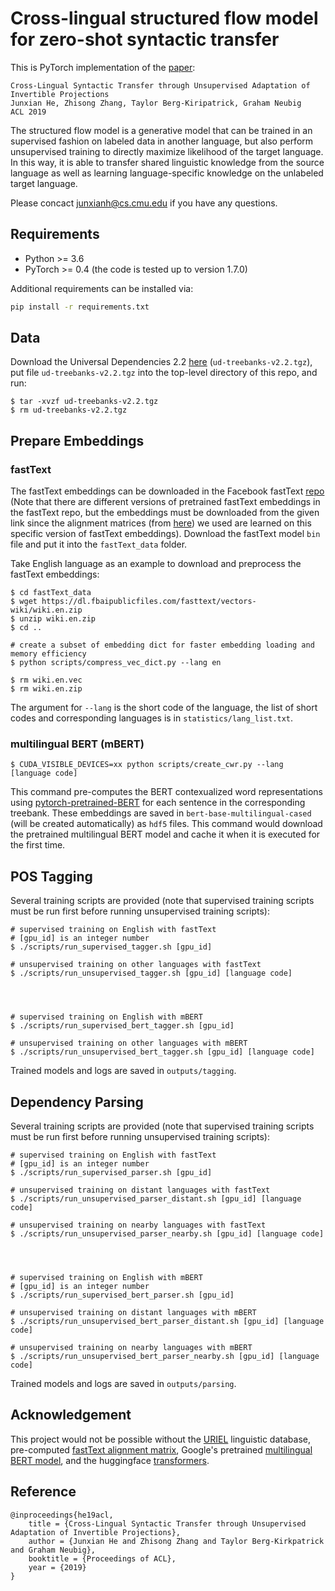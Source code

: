 # Cross-lingual structured flow model for zero-shot syntactic transfer 

This is PyTorch implementation of the [paper](https://arxiv.org/abs/1906.02656):
```
Cross-Lingual Syntactic Transfer through Unsupervised Adaptation of Invertible Projections
Junxian He, Zhisong Zhang, Taylor Berg-Kiripatrick, Graham Neubig
ACL 2019
```

The structured flow model is a generative model that can be trained in an supervised fashion on labeled data in another language, but also perform unsupervised training to directly maximize likelihood of the target language. In this way, it is able to transfer shared linguistic knowledge from the source language as well as learning language-specific knowledge on the unlabeled target language.

Please concact junxianh@cs.cmu.edu if you have any questions.

## Requirements

- Python >= 3.6
- PyTorch >= 0.4 (the code is tested up to version 1.7.0)

Additional requirements can be installed via:
```bash
pip install -r requirements.txt
```

## Data
Download the Universal Dependencies 2.2 [here](https://lindat.mff.cuni.cz/repository/xmlui/handle/11234/1-2837) (`ud-treebanks-v2.2.tgz`), put file `ud-treebanks-v2.2.tgz` into the top-level directory of this repo, and run:
```
$ tar -xvzf ud-treebanks-v2.2.tgz
$ rm ud-treebanks-v2.2.tgz
```

## Prepare Embeddings
### fastText
The fastText embeddings can be downloaded in the Facebook fastText [repo](https://github.com/facebookresearch/fastText/blob/master/docs/pretrained-vectors.md) (Note that there are different versions of pretrained fastText embeddings in the fastText repo, but the embeddings must be downloaded from the given link since the alignment matrices (from [here](https://github.com/Babylonpartners/fastText_multilingual)) we used are learned on this specific version of fastText embeddings). Download the fastText model `bin` file and put it into the `fastText_data` folder.

Take English language as an example to download and preprocess the fastText embeddings:
```
$ cd fastText_data
$ wget https://dl.fbaipublicfiles.com/fasttext/vectors-wiki/wiki.en.zip
$ unzip wiki.en.zip
$ cd ..

# create a subset of embedding dict for faster embedding loading and memory efficiency
$ python scripts/compress_vec_dict.py --lang en

$ rm wiki.en.vec
$ rm wiki.en.zip
```

The argument for `--lang` is the short code of the language, the list of short codes and corresponding languages is in `statistics/lang_list.txt`.

### multilingual BERT (mBERT)
```
$ CUDA_VISIBLE_DEVICES=xx python scripts/create_cwr.py --lang [language code]
```
This command pre-computes the BERT contexualized word representations using [pytorch-pretrained-BERT](https://github.com/huggingface/pytorch-pretrained-BERT) for each sentence in the corresponding treebank. These embeddings are saved in `bert-base-multilingual-cased` (will be created automatically) as `hdf5` files. This command would download the pretrained multilingual BERT model and cache it when it is executed for the first time. 

## POS Tagging
Several training scripts are provided (note that supervised training scripts must be run first before running unsupervised training scripts):
```
# supervised training on English with fastText
# [gpu_id] is an integer number
$ ./scripts/run_supervised_tagger.sh [gpu_id]

# unsupervised training on other languages with fastText
$ ./scripts/run_unsupervised_tagger.sh [gpu_id] [language code]




# supervised training on English with mBERT
$ ./scripts/run_supervised_bert_tagger.sh [gpu_id]

# unsupervised training on other languages with mBERT
$ ./scripts/run_unsupervised_bert_tagger.sh [gpu_id] [language code]
``` 
Trained models and logs are saved in `outputs/tagging`. 

## Dependency Parsing
Several training scripts are provided (note that supervised training scripts must be run first before running unsupervised training scripts):
```
# supervised training on English with fastText
# [gpu_id] is an integer number
$ ./scripts/run_supervised_parser.sh [gpu_id]

# unsupervised training on distant languages with fastText
$ ./scripts/run_unsupervised_parser_distant.sh [gpu_id] [language code]

# unsupervised training on nearby languages with fastText
$ ./scripts/run_unsupervised_parser_nearby.sh [gpu_id] [language code]




# supervised training on English with mBERT
# [gpu_id] is an integer number
$ ./scripts/run_supervised_bert_parser.sh [gpu_id]

# unsupervised training on distant languages with mBERT
$ ./scripts/run_unsupervised_bert_parser_distant.sh [gpu_id] [language code]

# unsupervised training on nearby languages with mBERT
$ ./scripts/run_unsupervised_bert_parser_nearby.sh [gpu_id] [language code]
```
Trained models and logs are saved in `outputs/parsing`.

## Acknowledgement
This project would not be possible without the [URIEL](http://www.cs.cmu.edu/~dmortens/uriel.html) linguistic database, pre-computed [fastText alignment matrix](https://github.com/Babylonpartners/fastText_multilingual), Google's pretrained [multilingual BERT model](https://github.com/google-research/bert), and the huggingface [transformers](https://github.com/huggingface/transformers).

## Reference
```
@inproceedings{he19acl,
    title = {Cross-Lingual Syntactic Transfer through Unsupervised Adaptation of Invertible Projections},
    author = {Junxian He and Zhisong Zhang and Taylor Berg-Kirkpatrick and Graham Neubig},
    booktitle = {Proceedings of ACL},
    year = {2019}
}

```

